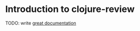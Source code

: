 # Introduction to clojure-review

TODO: write [great documentation](http://jacobian.org/writing/great-documentation/what-to-write/)

